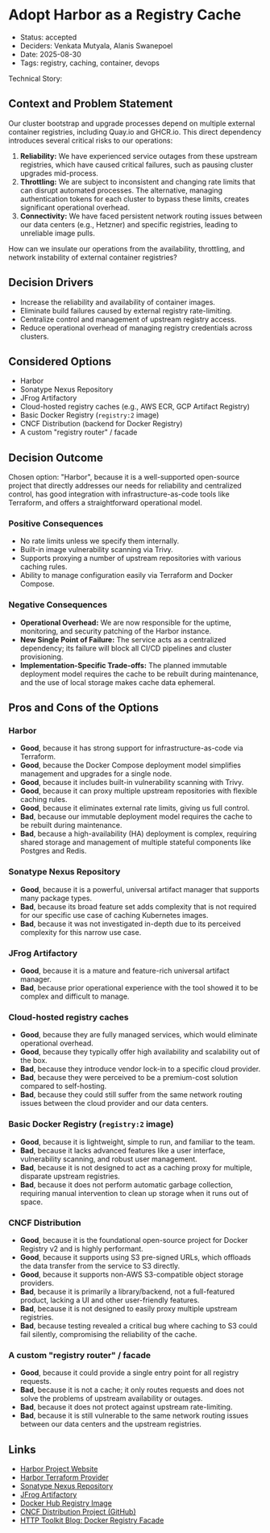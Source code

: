 # Adopt Harbor as a Registry Cache

- Status: accepted
- Deciders: Venkata Mutyala, Alanis Swanepoel
- Date: 2025-08-30
- Tags: registry, caching, container, devops

Technical Story: 

## Context and Problem Statement

Our cluster bootstrap and upgrade processes depend on multiple external container registries, including Quay.io and GHCR.io. This direct dependency introduces several critical risks to our operations:

1.  **Reliability:** We have experienced service outages from these upstream registries, which have caused critical failures, such as pausing cluster upgrades mid-process.
2.  **Throttling:** We are subject to inconsistent and changing rate limits that can disrupt automated processes. The alternative, managing authentication tokens for each cluster to bypass these limits, creates significant operational overhead.
3.  **Connectivity:** We have faced persistent network routing issues between our data centers (e.g., Hetzner) and specific registries, leading to unreliable image pulls.

How can we insulate our operations from the availability, throttling, and network instability of external container registries?

## Decision Drivers

- Increase the reliability and availability of container images.
- Eliminate build failures caused by external registry rate-limiting.
- Centralize control and management of upstream registry access.
- Reduce operational overhead of managing registry credentials across clusters.

## Considered Options

- Harbor
- Sonatype Nexus Repository
- JFrog Artifactory
- Cloud-hosted registry caches (e.g., AWS ECR, GCP Artifact Registry)
- Basic Docker Registry (`registry:2` image)
- CNCF Distribution (backend for Docker Registry)
- A custom "registry router" / facade

## Decision Outcome

Chosen option: "Harbor", because it is a well-supported open-source project that directly addresses our needs for reliability and centralized control, has good integration with infrastructure-as-code tools like Terraform, and offers a straightforward operational model.

### Positive Consequences

- No rate limits unless we specify them internally.
- Built-in image vulnerability scanning via Trivy.
- Supports proxying a number of upstream repositories with various caching rules.
- Ability to manage configuration easily via Terraform and Docker Compose.

### Negative Consequences

- **Operational Overhead:** We are now responsible for the uptime, monitoring, and security patching of the Harbor instance.
- **New Single Point of Failure:** The service acts as a centralized dependency; its failure will block all CI/CD pipelines and cluster provisioning.
- **Implementation-Specific Trade-offs:** The planned immutable deployment model requires the cache to be rebuilt during maintenance, and the use of local storage makes cache data ephemeral.

## Pros and Cons of the Options

### Harbor

-   **Good**, because it has strong support for infrastructure-as-code via Terraform.
-   **Good**, because the Docker Compose deployment model simplifies management and upgrades for a single node.
-   **Good**, because it includes built-in vulnerability scanning with Trivy.
-   **Good**, because it can proxy multiple upstream repositories with flexible caching rules.
-   **Good**, because it eliminates external rate limits, giving us full control.
-   **Bad**, because our immutable deployment model requires the cache to be rebuilt during maintenance.
-   **Bad**, because a high-availability (HA) deployment is complex, requiring shared storage and management of multiple stateful components like Postgres and Redis.

### Sonatype Nexus Repository

-   **Good**, because it is a powerful, universal artifact manager that supports many package types.
-   **Bad**, because its broad feature set adds complexity that is not required for our specific use case of caching Kubernetes images.
-   **Bad**, because it was not investigated in-depth due to its perceived complexity for this narrow use case.

### JFrog Artifactory

-   **Good**, because it is a mature and feature-rich universal artifact manager.
-   **Bad**, because prior operational experience with the tool showed it to be complex and difficult to manage.

### Cloud-hosted registry caches

-   **Good**, because they are fully managed services, which would eliminate operational overhead.
-   **Good**, because they typically offer high availability and scalability out of the box.
-   **Bad**, because they introduce vendor lock-in to a specific cloud provider.
-   **Bad**, because they were perceived to be a premium-cost solution compared to self-hosting.
-   **Bad**, because they could still suffer from the same network routing issues between the cloud provider and our data centers.

### Basic Docker Registry (`registry:2` image)

-   **Good**, because it is lightweight, simple to run, and familiar to the team.
-   **Bad**, because it lacks advanced features like a user interface, vulnerability scanning, and robust user management.
-   **Bad**, because it is not designed to act as a caching proxy for multiple, disparate upstream registries.
-   **Bad**, because it does not perform automatic garbage collection, requiring manual intervention to clean up storage when it runs out of space.

### CNCF Distribution

-   **Good**, because it is the foundational open-source project for Docker Registry v2 and is highly performant.
-   **Good**, because it supports using S3 pre-signed URLs, which offloads the data transfer from the service to S3 directly.
-   **Good**, because it supports non-AWS S3-compatible object storage providers.
-   **Bad**, because it is primarily a library/backend, not a full-featured product, lacking a UI and other user-friendly features.
-   **Bad**, because it is not designed to easily proxy multiple upstream registries.
-   **Bad**, because testing revealed a critical bug where caching to S3 could fail silently, compromising the reliability of the cache.

### A custom "registry router" / facade

-   **Good**, because it could provide a single entry point for all registry requests.
-   **Bad**, because it is not a cache; it only routes requests and does not solve the problems of upstream availability or outages.
-   **Bad**, because it does not protect against upstream rate-limiting.
-   **Bad**, because it is still vulnerable to the same network routing issues between our data centers and the upstream registries.

## Links

- [Harbor Project Website](https://goharbor.io/)
- [Harbor Terraform Provider](https://registry.terraform.io/providers/goharbor/harbor/latest/docs)
- [Sonatype Nexus Repository](https://www.sonatype.com/products/nexus-repository)
- [JFrog Artifactory](https://jfrog.com/artifactory/)
- [Docker Hub Registry Image](https://hub.docker.com/_/registry)
- [CNCF Distribution Project (GitHub)](https://github.com/distribution/distribution/)
- [HTTP Toolkit Blog: Docker Registry Facade](https://httptoolkit.com/blog/docker-image-registry-facade/)